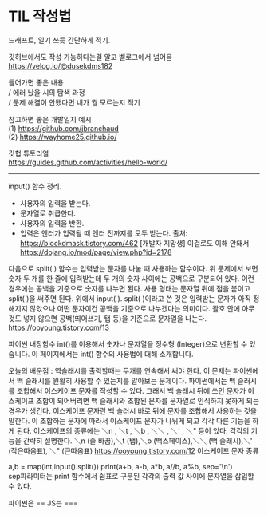 # TIL 작성법

드래프트, 일기 쓰듯 간단하게 적기.

깃허브에서도 작성 가능하다는걸 알고 벨로그에서 넘어옴 <br>
https://velog.io/@dusekdms182

들어가면 좋은 내용<br>
/ 에러 났을 시의 탐색 과정<br>
/ 문제 해결이 안됐다면 내가 뭘 모르는지 적기

참고하면 좋은 개발일지 예시<br>
(1) https://github.com/jbranchaud <br>
(2) https://wayhome25.github.io/

깃헙 튜토리얼 <br>
https://guides.github.com/activities/hello-world/

------------------------

input() 함수 정리.
- 사용자의 입력을 받는다.
- 문자열로 취급한다.
- 사용자의 입력을 반환.
- 입력은 엔터가 입력될 때 엔터 전까지를 모두 받는다.
출처: https://blockdmask.tistory.com/462 [개발자 지망생]
이걸로도 이해 안돼서 https://dojang.io/mod/page/view.php?id=2178

다음으로 split( ) 함수는 입력받는 문자를 나눌 때 사용하는 함수이다. 위 문제에서 보면 숫자 두 개를 한 줄에 입력받는데 두 개의 숫자 사이에는 공백으로 구분되어 있다.
이런 경우에는 공백을 기준으로 숫자를 나누면 된다. 사용 형태는 문자열 뒤에 점을 붙이고 split( )을 써주면 된다.
위에서 input( ). split( )이라고 쓴 것은 입력받는 문자가 아직 정해지지 않았으나 어떤 문자이건 공백을 기준으로 나누겠다는 의미이다.
괄호 안에 아무것도 넣지 않으면 공백(띄어쓰기, 탭 등)을 기준으로 문자열을 나눈다.
https://ooyoung.tistory.com/13

파이썬 내장함수 int()를 이용해서 숫자나 문자열을 정수형 (Integer)으로 변환할 수 있습니다.
이 페이지에서는 int() 함수의 사용법에 대해 소개합니다.

오늘의 배운점 : 역슬래시를 출력할때는 두개를 연속해서 써야 한다.
이 문제는 파이썬에서 백 슬래시를 원활히 사용할 수 있는지를 알아보는 문제이다. 파이썬에서는 백 슬러시를 조합해서 이스케이프 문자를 작성할 수 있다. 그래서 백 슬래시 뒤에 쓰인 문자가 이스케이프 조합이 되어버리면 백 슬래시와 조합된 문자를 문자열로 인식하지 못하게 되는 경우가 생긴다.
이스케이프 문자란 백 슬러시 바로 뒤에 문자를 조합해서 사용하는 것을 말한다. 이 조합하는 문자에 따라서 이스케이프 문자가 나뉘게 되고 각각 다른 기능을 하게 된다. 이스케이프의 종류에는 ＼n , ＼t , ＼b , ＼＼ , ＼' , ＼" 등이 있다.  각각의 기능을 간략히 설명한다.
＼n (줄 바꿈),＼t (탭),＼b (백스페이스),＼＼ (백 슬래시),＼' (작은따옴표), ＼" (큰따옴표) 
https://ooyoung.tistory.com/12 이스케이프 문자 종류

a,b = map(int,input().split())
print(a+b, a-b, a*b, a//b, a%b, sep='\n')	
sep파라미터는 print 함수에서 쉼표로 구분된 각각의 출력 값 사이에 문자열을 삽입할 수 있다.

파이썬은 ==
JS는 ===
